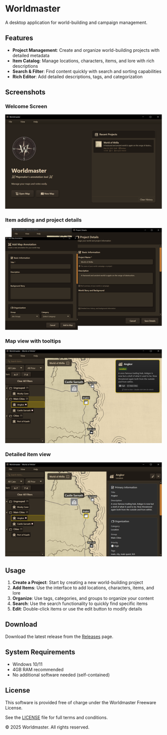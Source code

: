 # Worldmaster

A desktop application for world-building and campaign management.

## Features

- **Project Management**: Create and organize world-building projects with detailed metadata
- **Item Catalog**: Manage locations, characters, items, and lore with rich descriptions
- **Search & Filter**: Find content quickly with search and sorting capabilities
- **Rich Editor**: Add detailed descriptions, tags, and categorization

## Screenshots

### Welcome Screen
![Welcome Screen](readme_screenshots/welcome_screen.png)

### Item adding and project details
![Interaction Windows](readme_screenshots/interaction_windows.png)

### Map view with tooltips
![Map View Tooltip](readme_screenshots/map_view_tooltip.png)

### Detailed item view
![Map View Sidebar Details](readme_screenshots/map_view_sidebar_details.png)

## Usage

1. **Create a Project**: Start by creating a new world-building project
2. **Add Items**: Use the interface to add locations, characters, items, and lore
3. **Organize**: Use tags, categories, and groups to organize your content
4. **Search**: Use the search functionality to quickly find specific items
5. **Edit**: Double-click items or use the edit button to modify details

## Download

Download the latest release from the [Releases](https://github.com/razvanbackpack/worldmaster/releases) page.

## System Requirements

- Windows 10/11
- 4GB RAM recommended
- No additional software needed (self-contained)

## License

This software is provided free of charge under the Worldmaster Freeware License.

See the [LICENSE](LICENSE) file for full terms and conditions.

© 2025 Worldmaster. All rights reserved.

